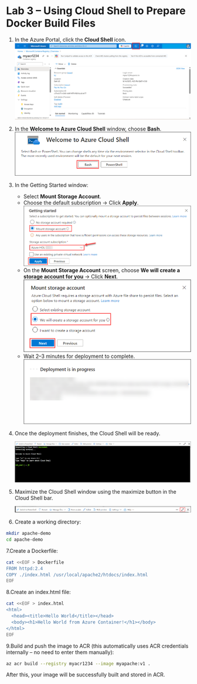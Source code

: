 # Lab 3 – Using Cloud Shell to Prepare Docker Build Files

1. In the Azure Portal, click the **Cloud Shell** icon.  
   ![](./azurelab/csd.5.png)

2. In the **Welcome to Azure Cloud Shell** window, choose **Bash**.  
   ![](./azurelab/csd1.png)

3. In the Getting Started window:  
   - Select **Mount Storage Account**.  
   - Choose the default subscription → Click **Apply**.  
     ![](./azurelab/csd2.png)  
   - On the **Mount Storage Account** screen, choose **We will create a storage account for you** → Click **Next**.  
     ![](./azurelab/csd3.png)  
   - Wait 2–3 minutes for deployment to complete.  
     ![](./azurelab/csd4.png)  

4. Once the deployment finishes, the Cloud Shell will be ready.
    
   ![](./azurelab/csd5.png)  

6. Maximize the Cloud Shell window using the maximize button in the Cloud Shell bar.
     
   ![](./azurelab/csd6.png)  

7. Create a working directory:
 
```bash
mkdir apache-demo
cd apache-demo
```
   
7.Create a Dockerfile:

```bash
cat <<EOF > Dockerfile
FROM httpd:2.4
COPY ./index.html /usr/local/apache2/htdocs/index.html
EOF
```


8.Create an index.html file:

```bash
cat <<EOF > index.html
<html>
  <head><title>Hello World</title></head>
  <body><h1>Hello World from Azure Container!</h1></body>
</html>
EOF
```


9.Build and push the image to ACR (this automatically uses ACR credentials internally – no need to enter them manually):

```bash
az acr build --registry myacr1234 --image myapache:v1 .
```

After this, your image will be successfully built and stored in ACR.

